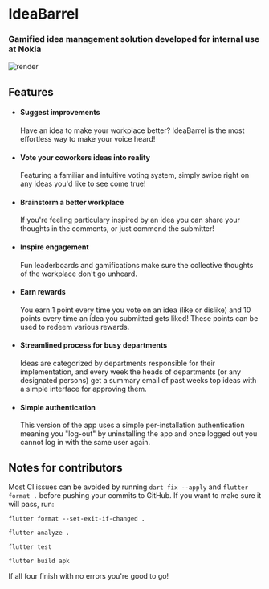 # IdeaBarrel
### Gamified idea management solution developed for internal use at Nokia
![render](https://user-images.githubusercontent.com/70937274/163125729-4a5348f1-5c22-4820-ad58-dc321e487cbc.jpg)

## Features
  - #### Suggest improvements
    Have an idea to make your workplace better? IdeaBarrel is the most effortless way to make your voice heard!
    
  - #### Vote your coworkers ideas into reality
    Featuring a familiar and intuitive voting system, simply swipe right on any ideas you'd like to see come true!
    
  - #### Brainstorm a better workplace
    If you're feeling particulary inspired by an idea you can share your thoughts in the comments, or just commend the submitter!
    
  - #### Inspire engagement
    Fun leaderboards and gamifications make sure the collective thoughts of the workplace don't go unheard.
    
  - #### Earn rewards
    You earn 1 point every time you vote on an idea (like or dislike) and 10 points every time an idea you submitted gets liked! These points can be used       to redeem various rewards.
    
  - #### Streamlined process for busy departments
    Ideas are categorized by departments responsible for their implementation, and every week the heads of departments (or any designated persons) get a       summary email of past weeks top ideas with a simple interface for approving them.
    
  - #### Simple authentication
     This version of the app uses a simple per-installation authentication meaning you "log-out" by uninstalling the app and once logged out you cannot        log in with the same user again.

## Notes for contributors
Most CI issues can be avoided by running `dart fix --apply` and `flutter format .` before pushing your commits to GitHub.
If you want to make sure it will pass, run:

`flutter format --set-exit-if-changed .`

`flutter analyze .`

`flutter test`

`flutter build apk`

If all four finish with no errors you're good to go!
